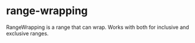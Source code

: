 # range-wrapping
RangeWrapping is a range that can wrap. Works with both for inclusive and exclusive ranges.

